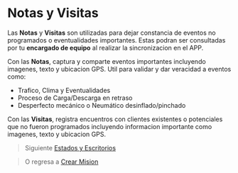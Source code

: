 # Notas y Visitas

Las **Notas** y **Visitas** son utilizadas para dejar constancia de eventos no programados o eventualidades importantes. Estas podran ser consultadas por tu **encargado de equipo** al realizar la sincronizacion en el APP.


Con las **Notas**, captura y comparte eventos importantes incluyendo imagenes, texto y ubicacion GPS. Util para validar y dar veracidad a eventos como:

 - Trafico, Clima y Eventualidades 
 - Proceso de Carga/Descarga en retraso 
 - Desperfecto mecánico o Neumático desinflado/pinchado

Con las **Visitas**, registra encuentros con clientes existentes o potenciales que no fueron programados incluyendo informacion importante como imagenes, texto y ubicacion GPS. 

> Siguiente [Estados y Escritorios](/v1/app-movil/estado_escritorios.html)

> O regresa a [Crear Mision](/v1/app-movil/misiones.html)
<!--stackedit_data:
eyJoaXN0b3J5IjpbNjkyMTgwNDQ3LDcwNzExMDYwN119
-->